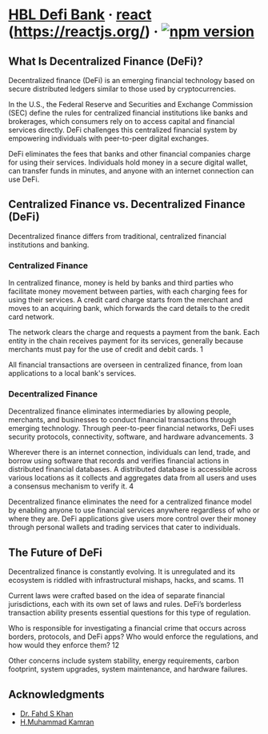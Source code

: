 # [HBL Defi Bank](http://10.1.33.168/) &middot; [react](https://react.dev/) (https://reactjs.org/) &middot; [![npm version](https://img.shields.io/npm/v/react.svg?style=flat)](https://www.npmjs.com/package/react)

## What Is Decentralized Finance (DeFi)?
Decentralized finance (DeFi) is an emerging financial technology based on secure distributed ledgers similar to those used by cryptocurrencies.

In the U.S., the Federal Reserve and Securities and Exchange Commission (SEC) define the rules for centralized financial institutions like banks and brokerages, which consumers rely on to access capital and financial services directly. DeFi challenges this centralized financial system by empowering individuals with peer-to-peer digital exchanges.

DeFi eliminates the fees that banks and other financial companies charge for using their services. Individuals hold money in a secure digital wallet, can transfer funds in minutes, and anyone with an internet connection can use DeFi.

## Centralized Finance vs. Decentralized Finance (DeFi)
Decentralized finance differs from traditional, centralized financial institutions and banking.

### Centralized Finance
In centralized finance, money is held by banks and third parties who facilitate money movement between parties, with each charging fees for using their services. A credit card charge starts from the merchant and moves to an acquiring bank, which forwards the card details to the credit card network.

The network clears the charge and requests a payment from the bank. Each entity in the chain receives payment for its services, generally because merchants must pay for the use of credit and debit cards.
1

All financial transactions are overseen in centralized finance, from loan applications to a local bank's services.

### Decentralized Finance
Decentralized finance eliminates intermediaries by allowing people, merchants, and businesses to conduct financial transactions through emerging technology. Through peer-to-peer financial networks, DeFi uses security protocols, connectivity, software, and hardware advancements.
3

Wherever there is an internet connection, individuals can lend, trade, and borrow using software that records and verifies financial actions in distributed financial databases. A distributed database is accessible across various locations as it collects and aggregates data from all users and uses a consensus mechanism to verify it.
4

Decentralized finance eliminates the need for a centralized finance model by enabling anyone to use financial services anywhere regardless of who or where they are. DeFi applications give users more control over their money through personal wallets and trading services that cater to individuals.

## The Future of DeFi
Decentralized finance is constantly evolving. It is unregulated and its ecosystem is riddled with infrastructural mishaps, hacks, and scams.
11

Current laws were crafted based on the idea of separate financial jurisdictions, each with its own set of laws and rules. DeFi’s borderless transaction ability presents essential questions for this type of regulation.

Who is responsible for investigating a financial crime that occurs across borders, protocols, and DeFi apps? Who would enforce the regulations, and how would they enforce them?
12

Other concerns include system stability, energy requirements, carbon footprint, system upgrades, system maintenance, and hardware failures.

## Acknowledgments
* [Dr. Fahd S Khan](https://giki.edu.pk/personnel/dr-fahd-sikandar-khan/)
* [H.Muhammad Kamran](https://github.com/hmuhdkamran)
